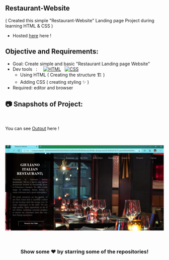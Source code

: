 ## Restaurant-Website
( Created this simple "Restaurant-Website" Landing page Project during learning HTML & CSS )
<br>
- Hosted [here](https://basicresturantpage-ayushsleeping.netlify.app/) here !

## Objective and Requirements:
- Goal: Create simple and basic "Restaurant Landing page Website"
- Dev tools  &nbsp; :  &nbsp; &nbsp; <a href="#"><img alt="HTML" src="https://img.shields.io/badge/HTML-E34F26.svg?logo=html5&logoColor=white"></a>  &nbsp;  <a href="#"><img alt="CSS" src="https://img.shields.io/badge/CSS-1572B6.svg?logo=css3&logoColor=white"></a> 
   *  Using HTML ( Creating the structure 🏗️ ) 
   *  Adding CSS ( creating styling ✨ )
- Required: editor and browser

##  :camera: Snapshots of Project:

<br />

You can see [Output](https://basicresturantpage-ayushsleeping.netlify.app/) here !

<br>

 ![alt text](https://github.com/ayush-sleeping/CSS-mini-Projects/blob/main/Basic%20Resturant%20Landing%20Page/Output%20img.png)
 
 <br>
 
 <div align="center">

### Show some ❤️ by starring some of the repositories!

</div>

